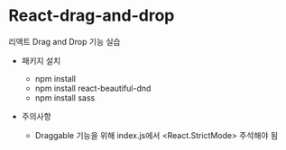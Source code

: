 # React-drag-and-drop
리액트 Drag and Drop 기능 실습

- 패키지 설치
   - npm install
   - npm install react-beautiful-dnd
   - npm install sass   

- 주의사항 
   - Draggable 기능을 위해 index.js에서 <React.StrictMode> 주석해야 됨
